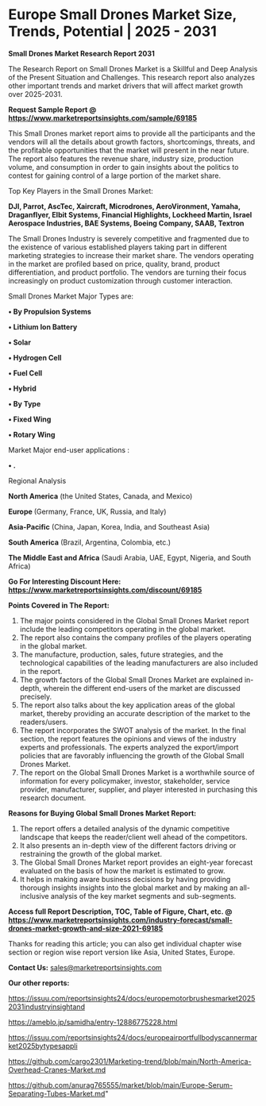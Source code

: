 # Europe Small Drones Market Size, Trends, Potential | 2025 - 2031

<strong>Small Drones Market Research Report 2031</strong>

The Research Report on Small Drones Market is a Skillful and Deep Analysis of the Present Situation and Challenges. This research report also analyzes other important trends and market drivers that will affect market growth over 2025-2031.

<strong>Request Sample Report @ <a href=https://www.marketreportsinsights.com/sample/69185>https://www.marketreportsinsights.com/sample/69185</a></strong>

This Small Drones market report aims to provide all the participants and the vendors will all the details about growth factors, shortcomings, threats, and the profitable opportunities that the market will present in the near future. The report also features the revenue share, industry size, production volume, and consumption in order to gain insights about the politics to contest for gaining control of a large portion of the market share.

Top Key Players in the Small Drones Market:

<strong>DJI, Parrot, AscTec, Xaircraft, Microdrones, AeroVironment, Yamaha, Draganflyer, Elbit Systems, Financial Highlights, Lockheed Martin, Israel Aerospace Industries, BAE Systems, Boeing Company, SAAB, Textron</strong>

The Small Drones Industry is severely competitive and fragmented due to the existence of various established players taking part in different marketing strategies to increase their market share. The vendors operating in the market are profiled based on price, quality, brand, product differentiation, and product portfolio. The vendors are turning their focus increasingly on product customization through customer interaction.

Small Drones Market Major Types are:

<strong>• By Propulsion Systems

• Lithium Ion Battery

• Solar

• Hydrogen Cell

• Fuel Cell

• Hybrid

• By Type

• Fixed Wing

• Rotary Wing</strong>

Market Major end-user applications :

<strong>• .</strong>

Regional Analysis

</u><strong><b>North America</b></strong> (the United States, Canada, and Mexico)

<strong><b>Europe </b></strong>(Germany, France, UK, Russia, and Italy)

<strong><b>Asia-Pacific</b></strong> (China, Japan, Korea, India, and Southeast Asia)

<strong><b>South America</b></strong> (Brazil, Argentina, Colombia, etc.)

<strong><b>The Middle East and Africa</b></strong> (Saudi Arabia, UAE, Egypt, Nigeria, and South Africa)

<strong>Go For Interesting Discount Here: <a href=https://www.marketreportsinsights.com/discount/69185>https://www.marketreportsinsights.com/discount/69185</a></strong>

<strong>Points Covered in The Report:</strong>
<ol>
  <li>The major points considered in the Global Small Drones Market report include the leading competitors operating in the global market.</li>
  <li>The report also contains the company profiles of the players operating in the global market.</li>
  <li>The manufacture, production, sales, future strategies, and the technological capabilities of the leading manufacturers are also included in the report.</li>
  <li>The growth factors of the Global Small Drones Market are explained in-depth, wherein the different end-users of the market are discussed precisely.</li>
  <li>The report also talks about the key application areas of the global market, thereby providing an accurate description of the market to the readers/users.</li>
  <li>The report incorporates the SWOT analysis of the market. In the final section, the report features the opinions and views of the industry experts and professionals. The experts analyzed the export/import policies that are favorably influencing the growth of the Global Small Drones Market.</li>
  <li>The report on the Global Small Drones Market is a worthwhile source of information for every policymaker, investor, stakeholder, service provider, manufacturer, supplier, and player interested in purchasing this research document.</li>
</ol>
<strong>Reasons for Buying Global Small Drones Market Report:</strong>

<ol>
  <li>The report offers a detailed analysis of the dynamic competitive landscape that keeps the reader/client well ahead of the competitors.</li>
  <li>It also presents an in-depth view of the different factors driving or restraining the growth of the global market.</li>
  <li>The Global Small Drones Market report provides an eight-year forecast evaluated on the basis of how the market is estimated to grow.</li>
  <li>It helps in making aware business decisions by having providing thorough insights insights into the global market and by making an all-inclusive analysis of the key market segments and sub-segments.</li>
</ol>
<strong>Access full Report Description, TOC, Table of Figure, Chart, etc. @ <a href=https://www.marketreportsinsights.com/industry-forecast/small-drones-market-growth-and-size-2021-69185>https://www.marketreportsinsights.com/industry-forecast/small-drones-market-growth-and-size-2021-69185</a></strong>


Thanks for reading this article; you can also get individual chapter wise section or region wise report version like Asia, United States, Europe.

<strong>Contact Us:</strong>
sales@marketreportsinsights.com

<strong>Our other reports:</strong>

<a href=https://issuu.com/reportsinsights24/docs/europemotorbrushesmarket20252031industryinsightand>https://issuu.com/reportsinsights24/docs/europemotorbrushesmarket20252031industryinsightand</a>

<a href=https://ameblo.jp/samidha/entry-12886775228.html>https://ameblo.jp/samidha/entry-12886775228.html</a>

<a href=https://issuu.com/reportsinsights24/docs/europeairportfullbodyscannermarket2025bytypesappli>https://issuu.com/reportsinsights24/docs/europeairportfullbodyscannermarket2025bytypesappli</a>

<a href=https://github.com/cargo2301/Marketing-trend/blob/main/North-America-Overhead-Cranes-Market.md>https://github.com/cargo2301/Marketing-trend/blob/main/North-America-Overhead-Cranes-Market.md</a>

<a href=https://github.com/anurag765555/market/blob/main/Europe-Serum-Separating-Tubes-Market.md>https://github.com/anurag765555/market/blob/main/Europe-Serum-Separating-Tubes-Market.md</a>"
